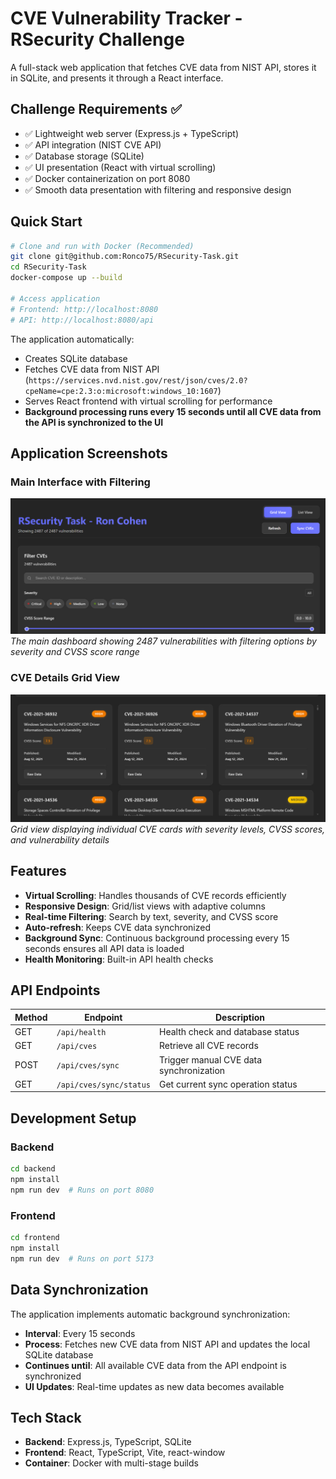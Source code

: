 # CVE Vulnerability Tracker - RSecurity Challenge

A full-stack web application that fetches CVE data from NIST API, stores it in SQLite, and presents it through a React interface.

## Challenge Requirements ✅

- ✅ Lightweight web server (Express.js + TypeScript)
- ✅ API integration (NIST CVE API)
- ✅ Database storage (SQLite)
- ✅ UI presentation (React with virtual scrolling)
- ✅ Docker containerization on port 8080
- ✅ Smooth data presentation with filtering and responsive design

## Quick Start

```bash
# Clone and run with Docker (Recommended)
git clone git@github.com:Ronco75/RSecurity-Task.git
cd RSecurity-Task
docker-compose up --build

# Access application
# Frontend: http://localhost:8080
# API: http://localhost:8080/api
```

The application automatically:
- Creates SQLite database
- Fetches CVE data from NIST API (`https://services.nvd.nist.gov/rest/json/cves/2.0?cpeName=cpe:2.3:o:microsoft:windows_10:1607`)
- Serves React frontend with virtual scrolling for performance
- **Background processing runs every 15 seconds until all CVE data from the API is synchronized to the UI**

## Application Screenshots

### Main Interface with Filtering
![CVE Dashboard Interface](images/cve-dashboard-interface.jpg)
*The main dashboard showing 2487 vulnerabilities with filtering options by severity and CVSS score range*

### CVE Details Grid View
![CVE Cards Grid View](/images/cve-grid-cards-view.jpg)
*Grid view displaying individual CVE cards with severity levels, CVSS scores, and vulnerability details*

## Features

- **Virtual Scrolling**: Handles thousands of CVE records efficiently
- **Responsive Design**: Grid/list views with adaptive columns
- **Real-time Filtering**: Search by text, severity, and CVSS score
- **Auto-refresh**: Keeps CVE data synchronized
- **Background Sync**: Continuous background processing every 15 seconds ensures all API data is loaded
- **Health Monitoring**: Built-in API health checks

## API Endpoints

| Method | Endpoint | Description |
|--------|----------|-------------|
| GET | `/api/health` | Health check and database status |
| GET | `/api/cves` | Retrieve all CVE records |
| POST | `/api/cves/sync` | Trigger manual CVE data synchronization |
| GET | `/api/cves/sync/status` | Get current sync operation status |

## Development Setup

### Backend
```bash
cd backend
npm install
npm run dev  # Runs on port 8080
```

### Frontend
```bash
cd frontend
npm install
npm run dev  # Runs on port 5173
```

## Data Synchronization

The application implements automatic background synchronization:
- **Interval**: Every 15 seconds
- **Process**: Fetches new CVE data from NIST API and updates the local SQLite database
- **Continues until**: All available CVE data from the API endpoint is synchronized
- **UI Updates**: Real-time updates as new data becomes available

## Tech Stack

- **Backend**: Express.js, TypeScript, SQLite
- **Frontend**: React, TypeScript, Vite, react-window
- **Container**: Docker with multi-stage builds
